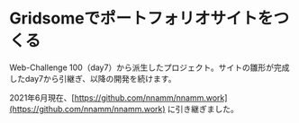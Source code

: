 # Gridsomeでポートフォリオサイトをつくる

Web-Challenge 100（day7）から派生したプロジェクト。サイトの雛形が完成したday7から引継ぎ、以降の開発を続けます。

2021年6月現在、[https://github.com/nnamm/nnamm.work](https://github.com/nnamm/nnamm.work) に引き継ぎました。